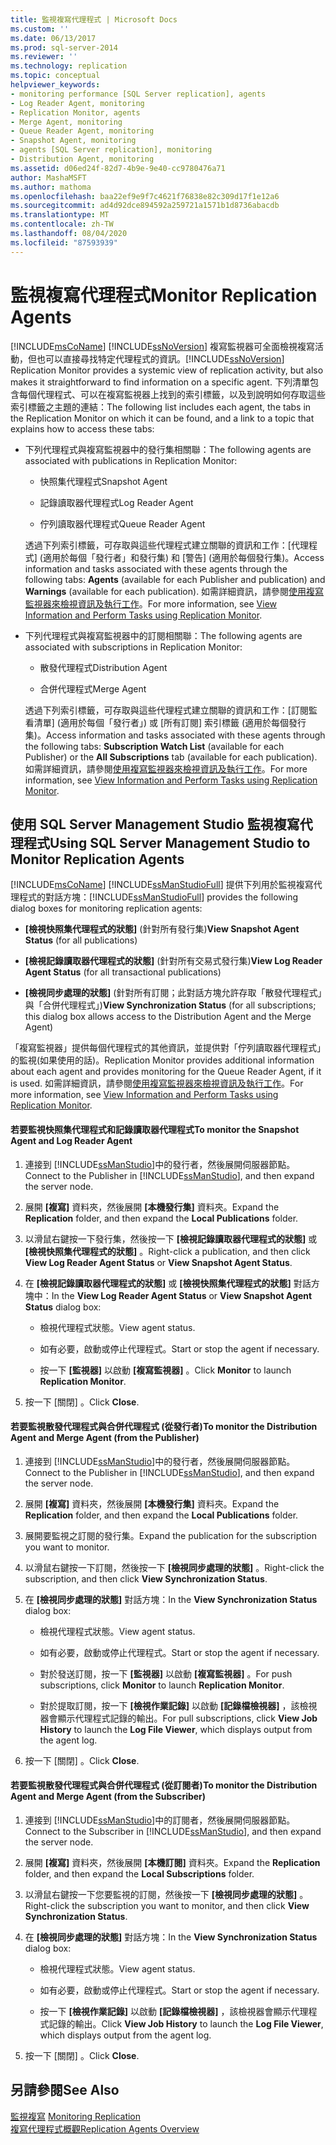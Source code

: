 ```yaml
---
title: 監視複寫代理程式 | Microsoft Docs
ms.custom: ''
ms.date: 06/13/2017
ms.prod: sql-server-2014
ms.reviewer: ''
ms.technology: replication
ms.topic: conceptual
helpviewer_keywords:
- monitoring performance [SQL Server replication], agents
- Log Reader Agent, monitoring
- Replication Monitor, agents
- Merge Agent, monitoring
- Queue Reader Agent, monitoring
- Snapshot Agent, monitoring
- agents [SQL Server replication], monitoring
- Distribution Agent, monitoring
ms.assetid: d06ed24f-82d7-4b9e-9e40-cc9780476a71
author: MashaMSFT
ms.author: mathoma
ms.openlocfilehash: baa22ef9e9f7c4621f76838e82c309d17f1e12a6
ms.sourcegitcommit: ad4d92dce894592a259721a1571b1d8736abacdb
ms.translationtype: MT
ms.contentlocale: zh-TW
ms.lasthandoff: 08/04/2020
ms.locfileid: "87593939"
---
```

# <a name="monitor-replication-agents"></a><span data-ttu-id="5344c-102">監視複寫代理程式</span><span class="sxs-lookup"><span data-stu-id="5344c-102">Monitor Replication Agents</span></span>
  [!INCLUDE[msCoName](../../../includes/msconame-md.md)] <span data-ttu-id="5344c-103">[!INCLUDE[ssNoVersion](../../../includes/ssnoversion-md.md)] 複寫監視器可全面檢視複寫活動，但也可以直接尋找特定代理程式的資訊。</span><span class="sxs-lookup"><span data-stu-id="5344c-103">[!INCLUDE[ssNoVersion](../../../includes/ssnoversion-md.md)] Replication Monitor provides a systemic view of replication activity, but also makes it straightforward to find information on a specific agent.</span></span> <span data-ttu-id="5344c-104">下列清單包含每個代理程式、可以在複寫監視器上找到的索引標籤，以及到說明如何存取這些索引標籤之主題的連結：</span><span class="sxs-lookup"><span data-stu-id="5344c-104">The following list includes each agent, the tabs in the Replication Monitor on which it can be found, and a link to a topic that explains how to access these tabs:</span></span>  
  
-   <span data-ttu-id="5344c-105">下列代理程式與複寫監視器中的發行集相關聯：</span><span class="sxs-lookup"><span data-stu-id="5344c-105">The following agents are associated with publications in Replication Monitor:</span></span>  
  
    -   <span data-ttu-id="5344c-106">快照集代理程式</span><span class="sxs-lookup"><span data-stu-id="5344c-106">Snapshot Agent</span></span>  
  
    -   <span data-ttu-id="5344c-107">記錄讀取器代理程式</span><span class="sxs-lookup"><span data-stu-id="5344c-107">Log Reader Agent</span></span>  
  
    -   <span data-ttu-id="5344c-108">佇列讀取器代理程式</span><span class="sxs-lookup"><span data-stu-id="5344c-108">Queue Reader Agent</span></span>  
  
     <span data-ttu-id="5344c-109">透過下列索引標籤，可存取與這些代理程式建立關聯的資訊和工作：[代理程式] (適用於每個「發行者」和發行集) 和 [警告] (適用於每個發行集)。</span><span class="sxs-lookup"><span data-stu-id="5344c-109">Access information and tasks associated with these agents through the following tabs: **Agents** (available for each Publisher and publication) and **Warnings** (available for each publication).</span></span> <span data-ttu-id="5344c-110">如需詳細資訊，請參閱[使用複寫監視器來檢視資訊及執行工作](view-information-and-perform-tasks-replication-monitor.md)。</span><span class="sxs-lookup"><span data-stu-id="5344c-110">For more information, see [View Information and Perform Tasks using Replication Monitor](view-information-and-perform-tasks-replication-monitor.md).</span></span>  
  
-   <span data-ttu-id="5344c-111">下列代理程式與複寫監視器中的訂閱相關聯：</span><span class="sxs-lookup"><span data-stu-id="5344c-111">The following agents are associated with subscriptions in Replication Monitor:</span></span>  
  
    -   <span data-ttu-id="5344c-112">散發代理程式</span><span class="sxs-lookup"><span data-stu-id="5344c-112">Distribution Agent</span></span>  
  
    -   <span data-ttu-id="5344c-113">合併代理程式</span><span class="sxs-lookup"><span data-stu-id="5344c-113">Merge Agent</span></span>  
  
     <span data-ttu-id="5344c-114">透過下列索引標籤，可存取與這些代理程式建立關聯的資訊和工作：[訂閱監看清單] (適用於每個「發行者」) 或 [所有訂閱] 索引標籤 (適用於每個發行集)。</span><span class="sxs-lookup"><span data-stu-id="5344c-114">Access information and tasks associated with these agents through the following tabs: **Subscription Watch List** (available for each Publisher) or the **All Subscriptions** tab (available for each publication).</span></span> <span data-ttu-id="5344c-115">如需詳細資訊，請參閱[使用複寫監視器來檢視資訊及執行工作](view-information-and-perform-tasks-replication-monitor.md)。</span><span class="sxs-lookup"><span data-stu-id="5344c-115">For more information, see [View Information and Perform Tasks using Replication Monitor](view-information-and-perform-tasks-replication-monitor.md).</span></span>  
  
## <a name="using-sql-server-management-studio-to-monitor-replication-agents"></a><span data-ttu-id="5344c-116">使用 SQL Server Management Studio 監視複寫代理程式</span><span class="sxs-lookup"><span data-stu-id="5344c-116">Using SQL Server Management Studio to Monitor Replication Agents</span></span>  
 [!INCLUDE[msCoName](../../../includes/msconame-md.md)] <span data-ttu-id="5344c-117">[!INCLUDE[ssManStudioFull](../../../includes/ssmanstudiofull-md.md)] 提供下列用於監視複寫代理程式的對話方塊：</span><span class="sxs-lookup"><span data-stu-id="5344c-117">[!INCLUDE[ssManStudioFull](../../../includes/ssmanstudiofull-md.md)] provides the following dialog boxes for monitoring replication agents:</span></span>  
  
-   <span data-ttu-id="5344c-118">**[檢視快照集代理程式的狀態]** (針對所有發行集)</span><span class="sxs-lookup"><span data-stu-id="5344c-118">**View Snapshot Agent Status** (for all publications)</span></span>  
  
-   <span data-ttu-id="5344c-119">**[檢視記錄讀取器代理程式的狀態]** (針對所有交易式發行集)</span><span class="sxs-lookup"><span data-stu-id="5344c-119">**View Log Reader Agent Status** (for all transactional publications)</span></span>  
  
-   <span data-ttu-id="5344c-120">**[檢視同步處理的狀態]** (針對所有訂閱；此對話方塊允許存取「散發代理程式」與「合併代理程式」)</span><span class="sxs-lookup"><span data-stu-id="5344c-120">**View Synchronization Status** (for all subscriptions; this dialog box allows access to the Distribution Agent and the Merge Agent)</span></span>  
  
 <span data-ttu-id="5344c-121">「複寫監視器」提供每個代理程式的其他資訊，並提供對「佇列讀取器代理程式」的監視(如果使用的話)。</span><span class="sxs-lookup"><span data-stu-id="5344c-121">Replication Monitor provides additional information about each agent and provides monitoring for the Queue Reader Agent, if it is used.</span></span> <span data-ttu-id="5344c-122">如需詳細資訊，請參閱[使用複寫監視器來檢視資訊及執行工作](view-information-and-perform-tasks-replication-monitor.md)。</span><span class="sxs-lookup"><span data-stu-id="5344c-122">For more information, see [View Information and Perform Tasks using Replication Monitor](view-information-and-perform-tasks-replication-monitor.md).</span></span>  
  
#### <a name="to-monitor-the-snapshot-agent-and-log-reader-agent"></a><span data-ttu-id="5344c-123">若要監視快照集代理程式和記錄讀取器代理程式</span><span class="sxs-lookup"><span data-stu-id="5344c-123">To monitor the Snapshot Agent and Log Reader Agent</span></span>  
  
1.  <span data-ttu-id="5344c-124">連接到 [!INCLUDE[ssManStudio](../../../includes/ssmanstudio-md.md)]中的發行者，然後展開伺服器節點。</span><span class="sxs-lookup"><span data-stu-id="5344c-124">Connect to the Publisher in [!INCLUDE[ssManStudio](../../../includes/ssmanstudio-md.md)], and then expand the server node.</span></span>  
  
2.  <span data-ttu-id="5344c-125">展開 **[複寫]** 資料夾，然後展開 **[本機發行集]** 資料夾。</span><span class="sxs-lookup"><span data-stu-id="5344c-125">Expand the **Replication** folder, and then expand the **Local Publications** folder.</span></span>  
  
3.  <span data-ttu-id="5344c-126">以滑鼠右鍵按一下發行集，然後按一下 **[檢視記錄讀取器代理程式的狀態]** 或 **[檢視快照集代理程式的狀態]** 。</span><span class="sxs-lookup"><span data-stu-id="5344c-126">Right-click a publication, and then click **View Log Reader Agent Status** or **View Snapshot Agent Status**.</span></span>  
  
4.  <span data-ttu-id="5344c-127">在 **[檢視記錄讀取器代理程式的狀態]** 或 **[檢視快照集代理程式的狀態]** 對話方塊中：</span><span class="sxs-lookup"><span data-stu-id="5344c-127">In the **View Log Reader Agent Status** or **View Snapshot Agent Status** dialog box:</span></span>  
  
    -   <span data-ttu-id="5344c-128">檢視代理程式狀態。</span><span class="sxs-lookup"><span data-stu-id="5344c-128">View agent status.</span></span>  
  
    -   <span data-ttu-id="5344c-129">如有必要，啟動或停止代理程式。</span><span class="sxs-lookup"><span data-stu-id="5344c-129">Start or stop the agent if necessary.</span></span>  
  
    -   <span data-ttu-id="5344c-130">按一下 **[監視器]** 以啟動 **[複寫監視器]** 。</span><span class="sxs-lookup"><span data-stu-id="5344c-130">Click **Monitor** to launch **Replication Monitor**.</span></span>  
  
5.  <span data-ttu-id="5344c-131">按一下 [關閉] 。</span><span class="sxs-lookup"><span data-stu-id="5344c-131">Click **Close**.</span></span>  
  
#### <a name="to-monitor-the-distribution-agent-and-merge-agent-from-the-publisher"></a><span data-ttu-id="5344c-132">若要監視散發代理程式與合併代理程式 (從發行者)</span><span class="sxs-lookup"><span data-stu-id="5344c-132">To monitor the Distribution Agent and Merge Agent (from the Publisher)</span></span>  
  
1.  <span data-ttu-id="5344c-133">連接到 [!INCLUDE[ssManStudio](../../../includes/ssmanstudio-md.md)]中的發行者，然後展開伺服器節點。</span><span class="sxs-lookup"><span data-stu-id="5344c-133">Connect to the Publisher in [!INCLUDE[ssManStudio](../../../includes/ssmanstudio-md.md)], and then expand the server node.</span></span>  
  
2.  <span data-ttu-id="5344c-134">展開 **[複寫]** 資料夾，然後展開 **[本機發行集]** 資料夾。</span><span class="sxs-lookup"><span data-stu-id="5344c-134">Expand the **Replication** folder, and then expand the **Local Publications** folder.</span></span>  
  
3.  <span data-ttu-id="5344c-135">展開要監視之訂閱的發行集。</span><span class="sxs-lookup"><span data-stu-id="5344c-135">Expand the publication for the subscription you want to monitor.</span></span>  
  
4.  <span data-ttu-id="5344c-136">以滑鼠右鍵按一下訂閱，然後按一下 **[檢視同步處理的狀態]** 。</span><span class="sxs-lookup"><span data-stu-id="5344c-136">Right-click the subscription, and then click **View Synchronization Status**.</span></span>  
  
5.  <span data-ttu-id="5344c-137">在 **[檢視同步處理的狀態]** 對話方塊：</span><span class="sxs-lookup"><span data-stu-id="5344c-137">In the **View Synchronization Status** dialog box:</span></span>  
  
    -   <span data-ttu-id="5344c-138">檢視代理程式狀態。</span><span class="sxs-lookup"><span data-stu-id="5344c-138">View agent status.</span></span>  
  
    -   <span data-ttu-id="5344c-139">如有必要，啟動或停止代理程式。</span><span class="sxs-lookup"><span data-stu-id="5344c-139">Start or stop the agent if necessary.</span></span>  
  
    -   <span data-ttu-id="5344c-140">對於發送訂閱，按一下 **[監視器]** 以啟動 **[複寫監視器]** 。</span><span class="sxs-lookup"><span data-stu-id="5344c-140">For push subscriptions, click **Monitor** to launch **Replication Monitor**.</span></span>  
  
    -   <span data-ttu-id="5344c-141">對於提取訂閱，按一下 **[檢視作業記錄]** 以啟動 **[記錄檔檢視器]** ，該檢視器會顯示代理程式記錄的輸出。</span><span class="sxs-lookup"><span data-stu-id="5344c-141">For pull subscriptions, click **View Job History** to launch the **Log File Viewer**, which displays output from the agent log.</span></span>  
  
6.  <span data-ttu-id="5344c-142">按一下 [關閉] 。</span><span class="sxs-lookup"><span data-stu-id="5344c-142">Click **Close**.</span></span>  
  
#### <a name="to-monitor-the-distribution-agent-and-merge-agent-from-the-subscriber"></a><span data-ttu-id="5344c-143">若要監視散發代理程式與合併代理程式 (從訂閱者)</span><span class="sxs-lookup"><span data-stu-id="5344c-143">To monitor the Distribution Agent and Merge Agent (from the Subscriber)</span></span>  
  
1.  <span data-ttu-id="5344c-144">連接到 [!INCLUDE[ssManStudio](../../../includes/ssmanstudio-md.md)]中的訂閱者，然後展開伺服器節點。</span><span class="sxs-lookup"><span data-stu-id="5344c-144">Connect to the Subscriber in [!INCLUDE[ssManStudio](../../../includes/ssmanstudio-md.md)], and then expand the server node.</span></span>  
  
2.  <span data-ttu-id="5344c-145">展開 **[複寫]** 資料夾，然後展開 **[本機訂閱]** 資料夾。</span><span class="sxs-lookup"><span data-stu-id="5344c-145">Expand the **Replication** folder, and then expand the **Local Subscriptions** folder.</span></span>  
  
3.  <span data-ttu-id="5344c-146">以滑鼠右鍵按一下您要監視的訂閱，然後按一下 **[檢視同步處理的狀態]** 。</span><span class="sxs-lookup"><span data-stu-id="5344c-146">Right-click the subscription you want to monitor, and then click **View Synchronization Status**.</span></span>  
  
4.  <span data-ttu-id="5344c-147">在 **[檢視同步處理的狀態]** 對話方塊：</span><span class="sxs-lookup"><span data-stu-id="5344c-147">In the **View Synchronization Status** dialog box:</span></span>  
  
    -   <span data-ttu-id="5344c-148">檢視代理程式狀態。</span><span class="sxs-lookup"><span data-stu-id="5344c-148">View agent status.</span></span>  
  
    -   <span data-ttu-id="5344c-149">如有必要，啟動或停止代理程式。</span><span class="sxs-lookup"><span data-stu-id="5344c-149">Start or stop the agent if necessary.</span></span>  
  
    -   <span data-ttu-id="5344c-150">按一下 **[檢視作業記錄]** 以啟動 **[記錄檔檢視器]** ，該檢視器會顯示代理程式記錄的輸出。</span><span class="sxs-lookup"><span data-stu-id="5344c-150">Click **View Job History** to launch the **Log File Viewer**, which displays output from the agent log.</span></span>  
  
5.  <span data-ttu-id="5344c-151">按一下 [關閉] 。</span><span class="sxs-lookup"><span data-stu-id="5344c-151">Click **Close**.</span></span>  
  
## <a name="see-also"></a><span data-ttu-id="5344c-152">另請參閱</span><span class="sxs-lookup"><span data-stu-id="5344c-152">See Also</span></span>  
 <span data-ttu-id="5344c-153">[監視複寫](../monitoring-replication.md) </span><span class="sxs-lookup"><span data-stu-id="5344c-153">[Monitoring Replication](../monitoring-replication.md) </span></span>  
 [<span data-ttu-id="5344c-154">複寫代理程式概觀</span><span class="sxs-lookup"><span data-stu-id="5344c-154">Replication Agents Overview</span></span>](../agents/replication-agents-overview.md)  
  
  
